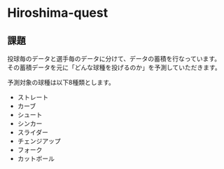 # Hiroshima-quest
## 課題
投球毎のデータと選手毎のデータに分けて、データの蓄積を行なっています。  
その蓄積データを元に「どんな球種を投げるのか」を予測していただきます。

予測対象の球種は以下8種類とします。  
* ストレート
* カーブ
* シュート
* シンカー
* スライダー
* チェンジアップ
* フォーク
* カットボール
